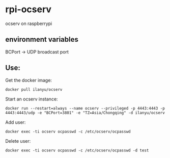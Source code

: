 # rpi-ocserv
ocserv on raspberrypi

## environment variables

BCPort -> UDP broadcast port

## Use:

Get the docker image:

	docker pull ilanyu/ocserv

Start an ocserv instance:

	docker run --restart=always --name ocserv --privileged -p 4443:4443 -p 4443:4443/udp -e "BCPort=3801" -e "TZ=Asia/Chongqing" -d ilanyu/ocserv

Add user:

	docker exec -ti ocserv ocpasswd -c /etc/ocserv/ocpasswd

Delete user:

	docker exec -ti ocserv ocpasswd -c /etc/ocserv/ocpasswd -d test

